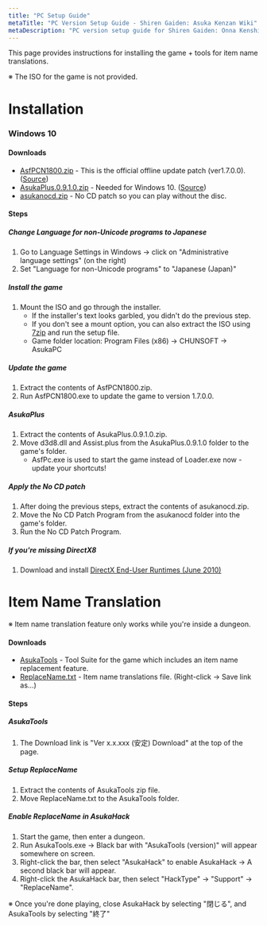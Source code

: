 ```yaml
---
title: "PC Setup Guide"
metaTitle: "PC Version Setup Guide - Shiren Gaiden: Asuka Kenzan Wiki"
metaDescription: "PC version setup guide for Shiren Gaiden: Onna Kenshi Asuka Kenzan!"
---
```


This page provides instructions for installing the game + tools for item name translations.

<span class="redText">※ The ISO for the game is not provided.</span>

# Installation

### Windows 10

#### Downloads

- [AsfPCN1800.zip](https://img.spike-chunsoft.co.jp/games/asukapc/dl/AsfPCN1800.zip) - This is the official offline update patch (ver1.7.0.0). ([Source](https://www.spike-chunsoft.co.jp/games/asukapc/dl.html))
- [AsukaPlus.0.9.1.0.zip](https://mega.nz/file/OSwHRAIS#xGtcYVENcVwjONab0GIZNZPMl31rNhIAEhiTMS7O-Gs) - Needed for Windows 10. ([Source](https://asukaplus.blogspot.com/2018/08/asukaplus-0910.html))
- [asukanocd.zip](https://mega.nz/file/7SBlkKLZ#VfOE9xVTdgJnvxHPyZxLsNZ4WjZZk04R2ERhFyVRfdA) - No CD patch so you can play without the disc.

#### Steps

##### Change Language for non-Unicode programs to Japanese

1. Go to Language Settings in Windows → click on "Administrative language settings" (on the right)
2. Set "Language for non-Unicode programs" to "Japanese (Japan)"

##### Install the game

1. Mount the ISO and go through the installer.
    - If the installer's text looks garbled, you didn't do the previous step.
    - If you don't see a mount option, you can also extract the ISO using [7zip](https://www.7-zip.org/download.html) and run the setup file.
    - Game folder location: Program Files (x86) → CHUNSOFT → AsukaPC

##### Update the game

1. Extract the contents of AsfPCN1800.zip.
2. Run AsfPCN1800.exe to update the game to version 1.7.0.0.

##### AsukaPlus

1. Extract the contents of AsukaPlus.0.9.1.0.zip.
2. Move d3d8.dll and Assist.plus from the AsukaPlus.0.9.1.0 folder to the game's folder.
    - AsfPc.exe is used to start the game instead of Loader.exe now - update your shortcuts!

##### Apply the No CD patch

1. After doing the previous steps, extract the contents of asukanocd.zip.
2. Move the No CD Patch Program from the asukanocd folder into the game's folder.
3. Run the No CD Patch Program.

##### If you're missing DirectX8

1. Download and install [DirectX End-User Runtimes (June 2010)](https://www.microsoft.com/en-us/download/details.aspx?id=8109)

# Item Name Translation

<span class="redText">※ Item name translation feature only works while you're inside a dungeon.</span>

#### Downloads

- [AsukaTools](http://www.lapcie.com/index.php?page=AsukaTools) - Tool Suite for the game which includes an item name replacement feature.
- [ReplaceName.txt](https://raw.githubusercontent.com/SharkSnack/asuka/main/content/data/ReplaceName.txt) - Item name translations file. (Right-click → Save link as...)

#### Steps

##### AsukaTools

1. The Download link is "Ver x.x.xxx (安定) Download" at the top of the page.

##### Setup ReplaceName

1. Extract the contents of AsukaTools zip file.
2. Move ReplaceName.txt to the AsukaTools folder.

##### Enable ReplaceName in AsukaHack

1. Start the game, then enter a dungeon.
2. Run AsukaTools.exe → Black bar with "AsukaTools (version)" will appear somewhere on screen.
3. Right-click the bar, then select "AsukaHack" to enable AsukaHack → A second black bar will appear.
4. Right-click the AsukaHack bar, then select "HackType" → "Support" → "ReplaceName".

※ Once you're done playing, close AsukaHack by selecting "閉じる", and AsukaTools by selecting "終了"
